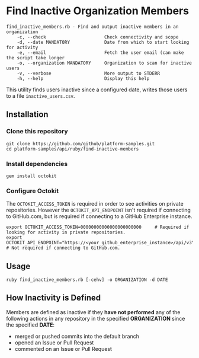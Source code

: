 # Find Inactive Organization Members

```
find_inactive_members.rb - Find and output inactive members in an organization
    -c, --check                      Check connectivity and scope
    -d, --date MANDATORY             Date from which to start looking for activity
    -e, --email                      Fetch the user email (can make the script take longer
    -o, --organization MANDATORY     Organization to scan for inactive users
    -v, --verbose                    More output to STDERR
    -h, --help                       Display this help
```

This utility finds users inactive since a configured date, writes those users to a file `inactive_users.csv`.

## Installation

### Clone this repository

```shell
git clone https://github.com/github/platform-samples.git
cd platform-samples/api/ruby/find-inactive-members
```

### Install dependencies

```shell
gem install octokit
```

### Configure Octokit

The `OCTOKIT_ACCESS_TOKEN` is required in order to see activities on private repositories. However the `OCTOKIT_API_ENDPOINT` isn't required if connecting to GitHub.com, but is required if connecting to a GitHub Enterprise instance.

```shell
export OCTOKIT_ACCESS_TOKEN=00000000000000000000000     # Required if looking for activity in private repositories.
export OCTOKIT_API_ENDPOINT="https://<your_github_enterprise_instance>/api/v3" # Not required if connecting to GitHub.com.
```

## Usage

```
ruby find_inactive_members.rb [-cehv] -o ORGANIZATION -d DATE
```

## How Inactivity is Defined

Members are defined as inactive if they **have not performed** any of the following actions in any repository in the specified **ORGANIZATION** since the specified **DATE**: 

* merged or pushed commits into the default branch
* opened an Issue or Pull Request
* commented on an Issue or Pull Request
